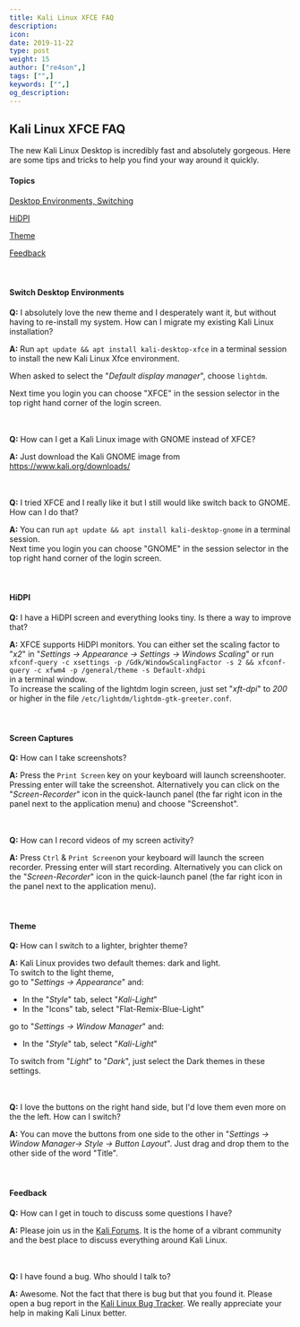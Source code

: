 ```yaml
---
title: Kali Linux XFCE FAQ
description:
icon:
date: 2019-11-22
type: post
weight: 15
author: ["re4son",]
tags: ["",]
keywords: ["",]
og_description:
---
```


## Kali Linux XFCE FAQ

The new Kali Linux Desktop is incredibly fast and absolutely gorgeous. Here are some tips and tricks to help you find your way around it quickly.

#### Topics

[Desktop Environments, Switching](#switch-desktop-environments)

[HiDPI](#hidpi)

[Theme](#theme)

[Feedback](#feedback)
&nbsp;  
&nbsp;  
&nbsp;  
#### Switch Desktop Environments

**Q:** I absolutely love the new theme and I desperately want it, but without having to re-install my system. How can I migrate my existing Kali Linux installation?

**A:** Run `apt update && apt install kali-desktop-xfce` in  a terminal session to install the new Kali Linux Xfce environment.  

When asked to select the "*Default display manager*", choose `lightdm`.  

Next time you login you can choose "XFCE" in the session selector in the top right hand corner of the login screen.  
  
&nbsp;  
&nbsp;  
**Q:** How can I get a Kali Linux image with GNOME instead of XFCE?  

**A:**  Just download the Kali GNOME image from https://www.kali.org/downloads/  
&nbsp;  
&nbsp;  
  
**Q:** I tried XFCE and I really like it but I still would like switch back to GNOME. How can I do that?  
  
**A:** You can run `apt update && apt install kali-desktop-gnome` in a terminal session.  
Next time you login you can choose "GNOME" in the session selector in the top right hand corner of the login screen.  
&nbsp;  
&nbsp;  
  
#### HiDPI

**Q:** I have a HiDPI screen and everything looks tiny. Is there a way to improve that?  
  
**A:** XFCE supports HiDPI monitors. You can either set the scaling factor to "*x2*" in "*Settings -> Appearance -> Settings -> Windows Scaling*" or run  
`xfconf-query -c xsettings -p /Gdk/WindowScalingFactor -s 2 && xfconf-query -c xfwm4 -p /general/theme -s Default-xhdpi`  
in a terminal window.  
To increase the scaling of the lightdm login screen, just set "*xft-dpi*" to *200* or higher in the file `/etc/lightdm/lightdm-gtk-greeter.conf`.   
&nbsp;  
&nbsp;   
  
#### Screen Captures

**Q:** How can I take screenshots?  
  
**A:** Press the `Print Screen` key on your keyboard will launch screenshooter. Pressing enter will take the screenshot. Alternatively you can click on the "*Screen-Recorder*" icon in the quick-launch panel (the far right icon in the panel next to the application menu) and choose "Screenshot".  
&nbsp;  
&nbsp;  
  
**Q:** How can I record videos of my screen activity?  
  
**A:** Press `Ctrl` & `Print Screen`on your keyboard will launch the screen recorder. Pressing enter will start recording. Alternatively you can click on the "*Screen-Recorder*" icon in the quick-launch panel (the far right icon in the panel next to the application menu).  
&nbsp;  
&nbsp;  
  
#### Theme  

**Q:** How can I switch to a lighter, brighter theme?  
  
**A:** Kali Linux provides two default themes: dark and light.  
To switch to the light theme,   
go to "*Settings -> Appearance*" and:  
  
- In the "*Style*" tab, select "*Kali-Light*"
- In the "Icons" tab, select "Flat-Remix-Blue-Light"
  
go to "*Settings -> Window Manager*" and:  
  
- In the "*Style*" tab, select "*Kali-Light*"
  
To switch from "*Light*" to "*Dark*", just select the Dark themes in these settings.  
&nbsp;  
&nbsp;  

**Q:** I love the buttons on the right hand side, but I'd love them even more on the the left. How can I switch?  

**A:** You can move the buttons from one side to the other in "*Settings -> Window Manager-> Style -> Button Layout*". Just drag and drop them to the other side of the word "Title".   
&nbsp;  
&nbsp;  

#### Feedback

**Q:** How can I get in touch to discuss some questions I have?  

**A:** Please join us in the [Kali Forums](https://forums.kali.org/). It is the home of a vibrant community and the best place to discuss everything around Kali Linux.  
&nbsp;  
&nbsp;  

**Q:** I have found a bug. Who should I talk to?  

**A:** Awesome. Not the fact that there is bug but that you found it. Please open a bug report in the [Kali Linux Bug Tracker](https://bugs.kali.org/). We really appreciate your help in making Kali Linux better.  

